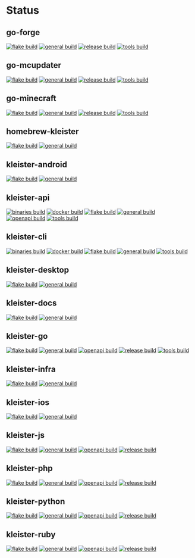 # Status

## go-forge
[![flake build](https://github.com/kleister/go-forge/actions/workflows/flake.yml/badge.svg)](https://github.com/kleister/go-forge/actions/workflows/flake.yml) [![general build](https://github.com/kleister/go-forge/actions/workflows/general.yml/badge.svg)](https://github.com/kleister/go-forge/actions/workflows/general.yml) [![release build](https://github.com/kleister/go-forge/actions/workflows/release.yml/badge.svg)](https://github.com/kleister/go-forge/actions/workflows/release.yml) [![tools build](https://github.com/kleister/go-forge/actions/workflows/tools.yml/badge.svg)](https://github.com/kleister/go-forge/actions/workflows/tools.yml)

## go-mcupdater
[![flake build](https://github.com/kleister/go-mcupdater/actions/workflows/flake.yml/badge.svg)](https://github.com/kleister/go-mcupdater/actions/workflows/flake.yml) [![general build](https://github.com/kleister/go-mcupdater/actions/workflows/general.yml/badge.svg)](https://github.com/kleister/go-mcupdater/actions/workflows/general.yml) [![release build](https://github.com/kleister/go-mcupdater/actions/workflows/release.yml/badge.svg)](https://github.com/kleister/go-mcupdater/actions/workflows/release.yml) [![tools build](https://github.com/kleister/go-mcupdater/actions/workflows/tools.yml/badge.svg)](https://github.com/kleister/go-mcupdater/actions/workflows/tools.yml)

## go-minecraft
[![flake build](https://github.com/kleister/go-minecraft/actions/workflows/flake.yml/badge.svg)](https://github.com/kleister/go-minecraft/actions/workflows/flake.yml) [![general build](https://github.com/kleister/go-minecraft/actions/workflows/general.yml/badge.svg)](https://github.com/kleister/go-minecraft/actions/workflows/general.yml) [![release build](https://github.com/kleister/go-minecraft/actions/workflows/release.yml/badge.svg)](https://github.com/kleister/go-minecraft/actions/workflows/release.yml) [![tools build](https://github.com/kleister/go-minecraft/actions/workflows/tools.yml/badge.svg)](https://github.com/kleister/go-minecraft/actions/workflows/tools.yml)

## homebrew-kleister
[![flake build](https://github.com/kleister/homebrew-kleister/actions/workflows/flake.yml/badge.svg)](https://github.com/kleister/homebrew-kleister/actions/workflows/flake.yml) [![general build](https://github.com/kleister/homebrew-kleister/actions/workflows/general.yml/badge.svg)](https://github.com/kleister/homebrew-kleister/actions/workflows/general.yml)

## kleister-android
[![flake build](https://github.com/kleister/kleister-android/actions/workflows/flake.yml/badge.svg)](https://github.com/kleister/kleister-android/actions/workflows/flake.yml) [![general build](https://github.com/kleister/kleister-android/actions/workflows/general.yml/badge.svg)](https://github.com/kleister/kleister-android/actions/workflows/general.yml)

## kleister-api
[![binaries build](https://github.com/kleister/kleister-api/actions/workflows/binaries.yml/badge.svg)](https://github.com/kleister/kleister-api/actions/workflows/binaries.yml) [![docker build](https://github.com/kleister/kleister-api/actions/workflows/docker.yml/badge.svg)](https://github.com/kleister/kleister-api/actions/workflows/docker.yml) [![flake build](https://github.com/kleister/kleister-api/actions/workflows/flake.yml/badge.svg)](https://github.com/kleister/kleister-api/actions/workflows/flake.yml) [![general build](https://github.com/kleister/kleister-api/actions/workflows/general.yml/badge.svg)](https://github.com/kleister/kleister-api/actions/workflows/general.yml) [![openapi build](https://github.com/kleister/kleister-api/actions/workflows/openapi.yml/badge.svg)](https://github.com/kleister/kleister-api/actions/workflows/openapi.yml) [![tools build](https://github.com/kleister/kleister-api/actions/workflows/tools.yml/badge.svg)](https://github.com/kleister/kleister-api/actions/workflows/tools.yml)

## kleister-cli
[![binaries build](https://github.com/kleister/kleister-cli/actions/workflows/binaries.yml/badge.svg)](https://github.com/kleister/kleister-cli/actions/workflows/binaries.yml) [![docker build](https://github.com/kleister/kleister-cli/actions/workflows/docker.yml/badge.svg)](https://github.com/kleister/kleister-cli/actions/workflows/docker.yml) [![flake build](https://github.com/kleister/kleister-cli/actions/workflows/flake.yml/badge.svg)](https://github.com/kleister/kleister-cli/actions/workflows/flake.yml) [![general build](https://github.com/kleister/kleister-cli/actions/workflows/general.yml/badge.svg)](https://github.com/kleister/kleister-cli/actions/workflows/general.yml) [![tools build](https://github.com/kleister/kleister-cli/actions/workflows/tools.yml/badge.svg)](https://github.com/kleister/kleister-cli/actions/workflows/tools.yml)

## kleister-desktop
[![flake build](https://github.com/kleister/kleister-desktop/actions/workflows/flake.yml/badge.svg)](https://github.com/kleister/kleister-desktop/actions/workflows/flake.yml) [![general build](https://github.com/kleister/kleister-desktop/actions/workflows/general.yml/badge.svg)](https://github.com/kleister/kleister-desktop/actions/workflows/general.yml)

## kleister-docs
[![flake build](https://github.com/kleister/kleister-docs/actions/workflows/flake.yml/badge.svg)](https://github.com/kleister/kleister-docs/actions/workflows/flake.yml) [![general build](https://github.com/kleister/kleister-docs/actions/workflows/general.yml/badge.svg)](https://github.com/kleister/kleister-docs/actions/workflows/general.yml)

## kleister-go
[![flake build](https://github.com/kleister/kleister-go/actions/workflows/flake.yml/badge.svg)](https://github.com/kleister/kleister-go/actions/workflows/flake.yml) [![general build](https://github.com/kleister/kleister-go/actions/workflows/general.yml/badge.svg)](https://github.com/kleister/kleister-go/actions/workflows/general.yml) [![openapi build](https://github.com/kleister/kleister-go/actions/workflows/openapi.yml/badge.svg)](https://github.com/kleister/kleister-go/actions/workflows/openapi.yml) [![release build](https://github.com/kleister/kleister-go/actions/workflows/release.yml/badge.svg)](https://github.com/kleister/kleister-go/actions/workflows/release.yml) [![tools build](https://github.com/kleister/kleister-go/actions/workflows/tools.yml/badge.svg)](https://github.com/kleister/kleister-go/actions/workflows/tools.yml)

## kleister-infra
[![flake build](https://github.com/kleister/kleister-infra/actions/workflows/flake.yml/badge.svg)](https://github.com/kleister/kleister-infra/actions/workflows/flake.yml) [![general build](https://github.com/kleister/kleister-infra/actions/workflows/general.yml/badge.svg)](https://github.com/kleister/kleister-infra/actions/workflows/general.yml)

## kleister-ios
[![flake build](https://github.com/kleister/kleister-ios/actions/workflows/flake.yml/badge.svg)](https://github.com/kleister/kleister-ios/actions/workflows/flake.yml) [![general build](https://github.com/kleister/kleister-ios/actions/workflows/general.yml/badge.svg)](https://github.com/kleister/kleister-ios/actions/workflows/general.yml)

## kleister-js
[![flake build](https://github.com/kleister/kleister-js/actions/workflows/flake.yml/badge.svg)](https://github.com/kleister/kleister-js/actions/workflows/flake.yml) [![general build](https://github.com/kleister/kleister-js/actions/workflows/general.yml/badge.svg)](https://github.com/kleister/kleister-js/actions/workflows/general.yml) [![openapi build](https://github.com/kleister/kleister-js/actions/workflows/openapi.yml/badge.svg)](https://github.com/kleister/kleister-js/actions/workflows/openapi.yml) [![release build](https://github.com/kleister/kleister-js/actions/workflows/release.yml/badge.svg)](https://github.com/kleister/kleister-js/actions/workflows/release.yml)

## kleister-php
[![flake build](https://github.com/kleister/kleister-php/actions/workflows/flake.yml/badge.svg)](https://github.com/kleister/kleister-php/actions/workflows/flake.yml) [![general build](https://github.com/kleister/kleister-php/actions/workflows/general.yml/badge.svg)](https://github.com/kleister/kleister-php/actions/workflows/general.yml) [![openapi build](https://github.com/kleister/kleister-php/actions/workflows/openapi.yml/badge.svg)](https://github.com/kleister/kleister-php/actions/workflows/openapi.yml) [![release build](https://github.com/kleister/kleister-php/actions/workflows/release.yml/badge.svg)](https://github.com/kleister/kleister-php/actions/workflows/release.yml)

## kleister-python
[![flake build](https://github.com/kleister/kleister-python/actions/workflows/flake.yml/badge.svg)](https://github.com/kleister/kleister-python/actions/workflows/flake.yml) [![general build](https://github.com/kleister/kleister-python/actions/workflows/general.yml/badge.svg)](https://github.com/kleister/kleister-python/actions/workflows/general.yml) [![openapi build](https://github.com/kleister/kleister-python/actions/workflows/openapi.yml/badge.svg)](https://github.com/kleister/kleister-python/actions/workflows/openapi.yml) [![release build](https://github.com/kleister/kleister-python/actions/workflows/release.yml/badge.svg)](https://github.com/kleister/kleister-python/actions/workflows/release.yml)

## kleister-ruby
[![flake build](https://github.com/kleister/kleister-ruby/actions/workflows/flake.yml/badge.svg)](https://github.com/kleister/kleister-ruby/actions/workflows/flake.yml) [![general build](https://github.com/kleister/kleister-ruby/actions/workflows/general.yml/badge.svg)](https://github.com/kleister/kleister-ruby/actions/workflows/general.yml) [![openapi build](https://github.com/kleister/kleister-ruby/actions/workflows/openapi.yml/badge.svg)](https://github.com/kleister/kleister-ruby/actions/workflows/openapi.yml) [![release build](https://github.com/kleister/kleister-ruby/actions/workflows/release.yml/badge.svg)](https://github.com/kleister/kleister-ruby/actions/workflows/release.yml)
